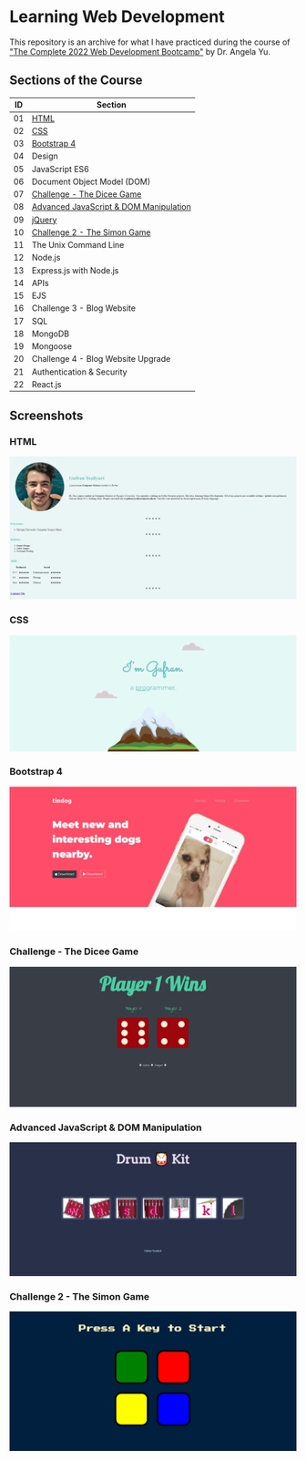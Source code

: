 
# Learning Web Development

This repository is an archive for what I have practiced during the course of ["The Complete 2022 Web Development Bootcamp"](https://www.udemy.com/course/the-complete-web-development-bootcamp/) by Dr. Angela Yu.




## Sections of the Course

| ID  | Section       |
| --- | ------------- |
|01   | [HTML](https://github.com/gufranyes/Learning-Web-Development/tree/master/IntroductionHTML)          |
|02   | [CSS](https://github.com/gufranyes/Learning-Web-Development/tree/master/CSS%20-%20My%20Site)           |
|03   | [Bootstrap 4](https://github.com/gufranyes/Learning-Web-Development/tree/master/Bootstrap%20-%20TinDog) |
|04   | Design |
|05   | JavaScript ES6 |
|06   | Document Object Model (DOM) |
|07   | [Challenge - The Dicee Game](https://github.com/gufranyes/Learning-Web-Development/tree/master/Challenge%20-%20The%20Dicee%20Game) |
|08   | [Advanced JavaScript & DOM Manipulation](https://github.com/gufranyes/Learning-Web-Development/tree/master/Advanced%20JavaScript%20-%20DOM%20Manipulation) |
|09   | [jQuery](https://github.com/gufranyes/Learning-Web-Development/tree/master/jQuery) |
|10   | [Challenge 2 - The Simon Game](https://github.com/gufranyes/Learning-Web-Development/tree/master/Challenge%202%20-%20The%20Simon%20Game) |
|11   | The Unix Command Line |
|12   | Node.js |
|13   | Express.js with Node.js |
|14   | APIs |
|15   | EJS |
|16   | Challenge 3 - Blog Website |
|17   | SQL |
|18   | MongoDB |
|19   | Mongoose |
|20   | Challenge 4 - Blog Website Upgrade |
|21   | Authentication & Security |
|22   | React.js |


## Screenshots

### HTML
![IntroductionHTML Screenshot](https://github.com/gufranyes/Learning-Web-Development/blob/master/IntroductionHTML/Screenshots/introductionHTML.png?raw=true)

### CSS
![CSS Screenshot](https://github.com/gufranyes/Learning-Web-Development/blob/master/CSS%20-%20My%20Site/Screenshots/CSS1.png?raw=true)

### Bootstrap 4
![Bootstrap Screenshot](https://github.com/gufranyes/Learning-Web-Development/blob/master/Bootstrap%20-%20TinDog/Screenshots/BS1.png?raw=true)

### Challenge - The Dicee Game
![Challenge - The Dicee Game Screenshot](https://github.com/gufranyes/Learning-Web-Development/blob/master/Challenge%20-%20The%20Dicee%20Game/Screenshots/Dice1.png?raw=true)

### Advanced JavaScript & DOM Manipulation
![Advanced JavaScript & DOM Manipulation](https://github.com/gufranyes/Learning-Web-Development/blob/master/Advanced%20JavaScript%20-%20DOM%20Manipulation/Screenshots/DK.png?raw=true)

### Challenge 2 - The Simon Game
![Challenge 2 - The Simon Game](https://github.com/gufranyes/Learning-Web-Development/blob/master/Challenge%202%20-%20The%20Simon%20Game/Screenshots/SimonStart.png?raw=true)